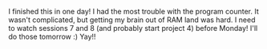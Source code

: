 I finished this in one day!
I had the most trouble with the program counter.
It wasn't complicated, but getting my brain out of RAM land was hard.
I need to watch sessions 7 and 8 (and probably start project 4) before Monday!
I'll do those tomorrow :)
Yay!!
